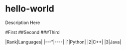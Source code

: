 # hello-world
Description Here


#First
##Second
###Third

|Rank|Languages|
|---"|----|
|1|Python|
|2|C++|
|3|Java|
